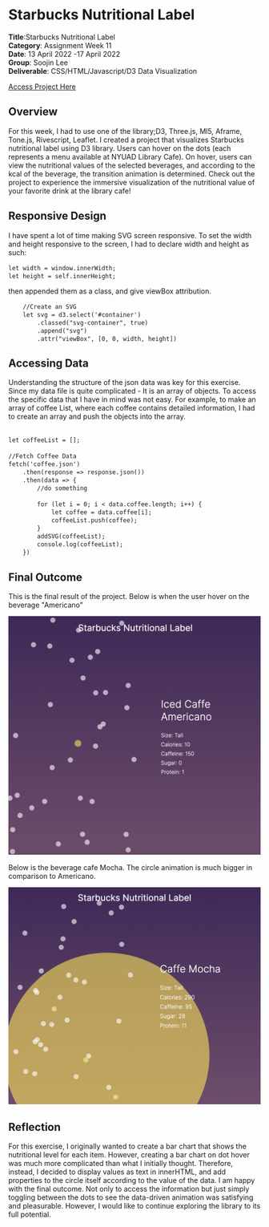 # Starbucks Nutritional Label

**Title**:Starbucks Nutritional Label <br>
**Category**: Assignment Week 11 <br>
**Date**: 13 April 2022 -17 April 2022 <br>
**Group**: Soojin Lee <br>
**Deliverable**: CSS/HTML/Javascript/D3 Data Visualization <br>

[Access Project Here](https://soojin-lee0819.github.io/connectionsLab/Week11/index.html)

## Overview
For this week, I had to use one of the library;D3, Three.js, Ml5, Aframe, Tone.js, Rivescript, Leaflet. I created a project that visualizes Starbucks nutritional label using D3 library. Users can hover on the dots (each represents a menu available at NYUAD Library Cafe). On hover, users can view the nutritional values of the selected beverages, and according to the kcal of the beverage, the transition animation is determined. Check out the project to experience the immersive visualization of the nutritional value of your favorite drink at the library cafe!

## Responsive Design
I have spent a lot of time making SVG screen responsive. To set the width and height responsive to the screen, I had to declare width and height as such:

````
let width = window.innerWidth;
let height = self.innerHeight;
````

then appended them as a class, and give viewBox attribution. 

````
    //Create an SVG
    let svg = d3.select('#container')
        .classed("svg-container", true)
        .append("svg")
        .attr("viewBox", [0, 0, width, height])
````

## Accessing Data

Understanding the structure of the json data was key for this exercise. Since my data file is quite complicated - It is an array of objects. To access the specific data that I have in mind was not easy. For example, to make an array of coffee List, where each coffee contains detailed information, I had to create an array and push the objects into the array. 

````

let coffeeList = [];

//Fetch Coffee Data
fetch('coffee.json')
    .then(response => response.json())
    .then(data => {
        //do something

        for (let i = 0; i < data.coffee.length; i++) {
            let coffee = data.coffee[i];
            coffeeList.push(coffee);
        }
        addSVG(coffeeList);
        console.log(coffeeList);
    })

````

## Final Outcome

This is the final result of the project. Below is when the user hover on the beverage "Americano"

<img src="images/data.1.png" width="600">

Below is the beverage cafe Mocha. The circle animation is much bigger in comparison to Americano. 

<img src="images/data.2.png" width="600">


## Reflection
For this exercise, I originally wanted to create a bar chart that shows the nutritional level for each item. However, creating a bar chart on dot hover was much more complicated than what I initially thought. Therefore, instead, I decided to display values as text in innerHTML, and add properties to the circle itself according to the value of the data. I am happy with the final outcome. Not only to access the information but just simply toggling between the dots to see the data-driven animation was satisfying and pleasurable. However, I would like to continue exploring the library to its full potential. 

